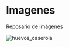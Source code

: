 # Imagenes
Reposario de imágenes

![huevos_caserola](https://github.com/user-attachments/assets/649f1cc2-9811-42a9-9fce-990fd2e70d09)
